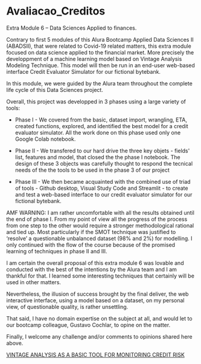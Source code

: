 # Avaliacao_Creditos

Extra Module 6 – Data Sciences Applied to finances.

Contrary to first 5 modules of this Alura Bootcamp Applied Data Sciences II (ABADSII), that were related to Covid-19 related matters, 
this extra module focused on data science applied to the financial market.
More precisely the developpment of a machine learning model based on Vintage Analysis Modeling Technique. 
This model will then be run in an end-user web-based interface Credit Evaluator Simulator for our fictional bytebank. 

In this module, we were guided by the Alura team throughout the complete life cycle of this Data Sciences project.

Overall, this project was developped in 3 phases using a large variety of tools:

* Phase I - We covered from the basic, dataset import, wrangling, ETA, created functions, explored, 
and identified the best model for a credit evaluator simulator. All the work done on this phase used only one Google Colab notebook.

* Phase II - We transfered to our hard drive the three key objets - fields' list, features and model, that closed the the phase I notebook.
The design of these 3 objects was carefully thought to respond the tecnical needs of the the tools to be used in the phase 3 of our project 

* Phase III - We then became acquainted with the combined use of triad of tools - Github desktop, Visual Study Code and Streamlit - 
to create and test a web-based interface to our credit evaluator simulator for our fictional bytebank. 

AMF WARNING: I am rather uncomfortable with all the results obtained until the end of phase I. From my point of view all the progress of the process from one step to the other would require a stronger methodological rational and tied up.  Most particularly if the SMOT technique was justified to ‘resolve’ a questionable unbalanced dataset (98% and 2%) for modelling. I only continued with the flow of the course because of the promised learning of techniques in phase II and III.

I am certain the overall proposal of this extra module 6 was lovable and conducted with the best of the intentions by the Alura team and I am thankful for that. I learned some interesting techniques that certainly will be used in other matters.

Nevertheless, the illusion of success brought by the final deliver, the web interactive interface, using a model based on a dataset, on my personal view, of questionable quality, is rather unsettling. 

That said, I have no domain expertise on the subject at all, and would let to our bootcamp colleague, Gustavo Cochlar, to opine on the matter. 

Finally, I welcome any challenge and/or comments to opinions shared here above. 


[VINTAGE ANALYSIS AS A BASIC TOOL FOR MONITORING CREDIT RISK](https://www.google.com/url?sa=t&rct=j&q=&esrc=s&source=web&cd=&cad=rja&uact=8&ved=2ahUKEwjr4fOe1NbyAhWRpJUCHbaeCYgQFnoECAUQAQ&url=https%3A%2F%2Fwww.alll.com%2Fwp-content%2Fuploads%2F2016%2F04%2FVintage_Analysis_Basics_Whitepaper.pdf&usg=AOvVaw21mfD3NR60ssqR9o221QG7)




